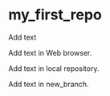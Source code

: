 ﻿# my_first_repo

Add text

Add text in Web browser.

Add text in local repository.

Add text in new_branch.